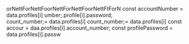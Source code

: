 orNettForNettFoorNettForNettFoorNettFtForN
        const accountNumber = data.profiles[i]
umber;.profile[i].password;   
count_number;= data.profiles[i]
count_number;= data.profiles[i]
        const accour = daa.profiles[i].account_number;
        const profilePassword = data.profiles[i].passw
